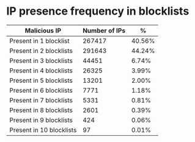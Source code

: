 # IP presence frequency in blocklists
| Malicious IP | Number of IPs | % |
|----|----|----|
| Present in 1 blocklist | 267417 | 40.56% |
| Present in 2 blocklists | 291643 | 44.24% |
| Present in 3 blocklists | 44451 | 6.74% |
| Present in 4 blocklists | 26325 | 3.99% |
| Present in 5 blocklists | 13201 | 2.00% |
| Present in 6 blocklists | 7771 | 1.18% |
| Present in 7 blocklists | 5331 | 0.81% |
| Present in 8 blocklists | 2601 | 0.39% |
| Present in 9 blocklists | 424 | 0.06% |
| Present in 10 blocklists | 97 | 0.01% |
